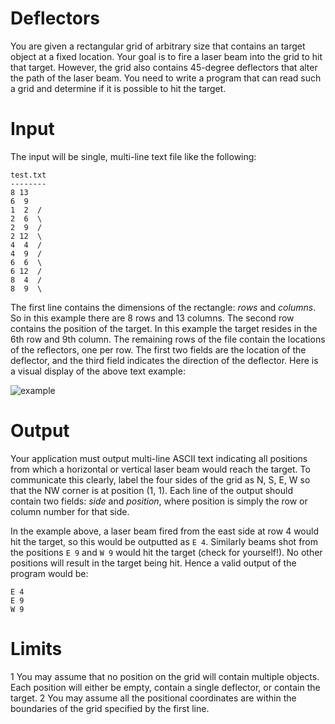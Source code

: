 # Deflectors
You are given a rectangular grid of arbitrary size that contains an target object at a fixed location. Your goal is to fire a laser beam into the grid to hit that target. However, the grid also contains 45-degree deflectors that alter the path of the laser beam. You need to write a program that can read such a grid and determine if it is possible to hit the target.

# Input

The input will be single, multi-line text file like the following:

```
test.txt
--------
8 13
6  9
1  2  /
2  6  \
2  9  /
2 12  \
4  4  /
4  9  /
6  6  \
6 12  /
8  4  /
8  9  \
```

The first line contains the dimensions of the rectangle: _rows_ and _columns_. So in this example there are 8 rows and 13 columns. The second row contains the position of the target. In this example the target resides in the 6th row and 9th column. The remaining rows of the file contain the locations of the reflectors, one per row. The first two fields are the location of the deflector, and the third field indicates the direction of the deflector. Here is a visual display of the above text example: 

![example](https://git.enova.com/raw/fun/the-coding-zone/master/problem-2017-06/deflectors.png)

# Output

Your application must output multi-line ASCII text indicating all positions from which a horizontal or vertical laser beam would reach the target. To communicate this clearly, label the four sides of the grid as N, S, E, W so that the NW corner is at position (1, 1). Each line of the output should contain two fields: _side_ and _position_, where position is simply the row or column number for that side.

In the example above, a laser beam fired from the east side at row 4 would hit the target, so this would be outputted as `E 4`. Similarly beams shot from the positions `E 9` and `W 9` would hit the target (check for yourself!). No other positions will result in the target being hit. Hence a valid output of the program would be:

```
E 4
E 9
W 9
```

# Limits

1 You may assume that no position on the grid will contain multiple objects. Each position will either be empty, contain a single deflector, or contain the target.
2 You may assume all the positional coordinates are within the boundaries of the grid specified by the first line.
